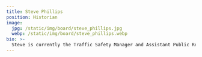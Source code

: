```yaml
---
title: Steve Phillips
position: Historian
image:
  jpg: /static/img/board/steve_phillips.jpg
  webp: /static/img/board/steve_phillips.webp
bio: >-
  Steve is currently the Traffic Safety Manager and Assistant Public Relations Manager for AAA Carolinas. He helps create and advocate for legislative laws involving traffic safety in North and South Carolina, as well as oversees various traffic safety programs, driver improvement instructor classes, AAA driver education programs and AAA Approved Driving Schools. He has been a passionate and dedicated driver educator for over 15 years and certified as a Driver Training Instructor for the US Training Center. Prior to working for AAA, he served and continues to serve as a firefighter and spent 4 years in the army. He is a former board member for North Carolina's MADD, past President of South Carolina Driver and Traffic Safety Education Association (SCDTSEA) and past President for the Southeast Region – American Driver and Traffic Safety Education Association (SER-ADTSEA). He currently sits on the SCDTSEA board and is the President-Elect of the SER-ADTSEA. He also is a trainer and supervisor for NASCAR and Charlotte Motor Speedway and owner and operator of Firehouse DJ Co. an entertainment and sound company, Steve is also a motivational public speaker.
---
```

